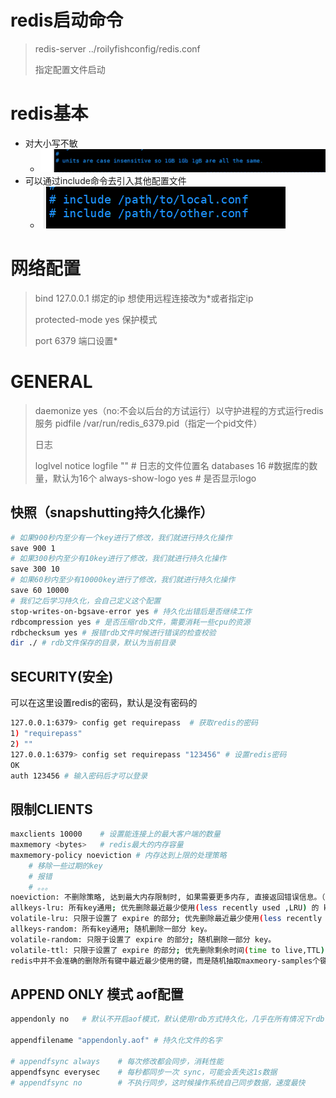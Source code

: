 # redis启动命令

> redis-server ../roilyfishconfig/redis.conf
>
> 指定配置文件启动

# redis基本

- 对大小写不敏
  - ![image-20211229085606557](redisconfig.assets\image-20211229085606557.png)
- 可以通过include命令去引入其他配置文件
  - ![image-20211229085818826](redisconfig.assets\image-20211229085818826.png)

# 网络配置

> bind 127.0.0.1    绑定的ip  想使用远程连接改为*或者指定ip
>
> protected-mode yes  保护模式
>
> port 6379		端口设置*

# GENERAL

> daemonize yes（no:不会以后台的方试运行）以守护进程的方式运行redis服务
> pidfile /var/run/redis_6379.pid（指定一个pid文件）
>
> 日志
>
> loglvel notice
> logfile ""  # 日志的文件位置名
> databases 16 #数据库的数量，默认为16个
> always-show-logo yes # 是否显示logo

## 快照（snapshutting持久化操作）

```bash
# 如果900秒内至少有一个key进行了修改，我们就进行持久化操作
save 900 1
# 如果300秒内至少有10key进行了修改，我们就进行持久化操作
save 300 10
# 如果60秒内至少有10000key进行了修改，我们就进行持久化操作
save 60 10000
# 我们之后学习持久化，会自己定义这个配置
stop-writes-on-bgsave-error yes # 持久化出错后是否继续工作
rdbcompression yes # 是否压缩rdb文件，需要消耗一些cpu的资源
rdbchecksum yes	# 报错rdb文件时候进行错误的检查校验
dir ./ # rdb文件保存的目录，默认为当前目录

```

## SECURITY(安全)

可以在这里设置redis的密码，默认是没有密码的

```bash
127.0.0.1:6379> config get requirepass	# 获取redis的密码
1) "requirepass"
2) ""
127.0.0.1:6379> config set requirepass "123456"	# 设置redis密码
OK
auth 123456 # 输入密码后才可以登录
```

## 限制CLIENTS

```bash
maxclients 10000	# 设置能连接上的最大客户端的数量
maxmemory <bytes>	# redis最大的内存容量
maxmemory-policy noeviction	# 内存达到上限的处理策略
	# 移除一些过期的key
	# 报错
	# 。。。
noeviction: 不删除策略, 达到最大内存限制时, 如果需要更多内存, 直接返回错误信息。（默认值）
allkeys-lru: 所有key通用; 优先删除最近最少使用(less recently used ,LRU) 的 key。
volatile-lru: 只限于设置了 expire 的部分; 优先删除最近最少使用(less recently used ,LRU) 的 key。
allkeys-random: 所有key通用; 随机删除一部分 key。
volatile-random: 只限于设置了 expire 的部分; 随机删除一部分 key。
volatile-ttl: 只限于设置了 expire 的部分; 优先删除剩余时间(time to live,TTL) 短的key。
redis中并不会准确的删除所有键中最近最少使用的键，而是随机抽取maxmeory-samples个键，删除这三个键中最近最少使用的键。
```

## APPEND ONLY 模式 aof配置

```bash
appendonly no	# 默认不开启aof模式，默认使用rdb方式持久化，几乎在所有情况下rdb够用

appendfilename "appendonly.aof" # 持久化文件的名字

# appendfsync always	# 每次修改都会同步，消耗性能
appendfsync everysec	# 每秒都同步一次 sync，可能会丢失这1s数据
# appendfsync no		# 不执行同步，这时候操作系统自己同步数据，速度最快
```

